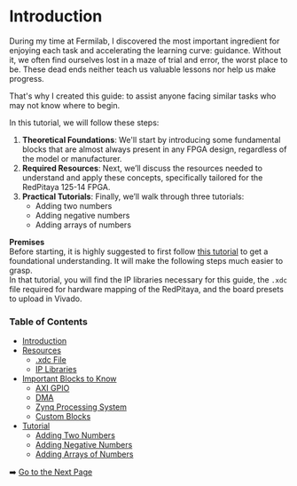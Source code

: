 # Introduction
During my time at Fermilab, I discovered the most important ingredient for enjoying each task and accelerating the learning curve: guidance. Without it, we often find ourselves lost in a maze of trial and error, the worst place to be. These dead ends neither teach us valuable lessons nor help us make progress.

That's why I created this guide: to assist anyone facing similar tasks who may not know where to begin.

In this tutorial, we will follow these steps:

1. **Theoretical Foundations**: We'll start by introducing some fundamental blocks that are almost always present in any FPGA design, regardless of the model or manufacturer.
2. **Required Resources**: Next, we’ll discuss the resources needed to understand and apply these concepts, specifically tailored for the RedPitaya 125-14 FPGA.
3. **Practical Tutorials**: Finally, we’ll walk through three tutorials:
   - Adding two numbers
   - Adding negative numbers
   - Adding arrays of numbers

**Premises** \
Before starting, it is highly suggested to first follow [this tutorial](https://github.com/dspsandbox/FPGA-Notes-for-Scientists) to get a foundational understanding. It will make the following steps much easier to grasp.  
In that tutorial, you will find the IP libraries necessary for this guide, the `.xdc` file required for hardware mapping of the RedPitaya, and the board presets to upload in Vivado.


### Table of Contents

- [Introduction](introduction.md)
- [Resources](resources.md)
  - [.xdc File](resources.md#the-xdc-file)
  - [IP Libraries](resources.md#the-ip-libraries)
- [Important Blocks to Know](important-blocks-to-know.md)
  - [AXI GPIO](/wiki/important-blocks-to-know.md#axi-gpio)
  - [DMA](/wiki/important-blocks-to-know.md#dma)
  - [Zynq Processing System](/wiki/important-blocks-to-know.md#zynq-processing-system) 
  - [Custom Blocks](important-blocks-to-know.md#custom-blocks)
- [Tutorial](/tutorials/Introduction-to-tutorials.md)
  - [Adding Two Numbers](/tutorials/adding-two-numbers.md)
  - [Adding Negative Numbers](/tutorials/adding-negative-numbers.md)
  - [Adding Arrays of Numbers](/tutorials/adding-arrays-of-numbers.md)

➡️ [Go to the Next Page](/wiki/resources.md)